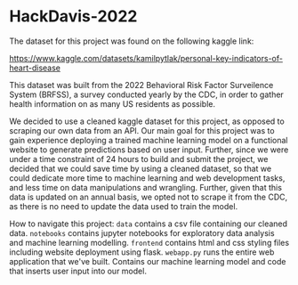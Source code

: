 # HackDavis-2022

The dataset for this project was found on the following kaggle link:

https://www.kaggle.com/datasets/kamilpytlak/personal-key-indicators-of-heart-disease

This dataset was built from the 2022 Behavioral Risk Factor Surveilence System (BRFSS), a survey conducted yearly by the CDC, in order to gather health information on as many US residents as possible. 

We decided to use a cleaned kaggle dataset for this project, as opposed to scraping our own data from an API. Our main goal for this project was to gain experience deploying a trained machine learning model on a functional website to generate predictions based on user input. Further, since we were under a time constraint of 24 hours to build and submit the project, we decided that we could save time by using a cleaned dataset, so that we could dedicate more time to machine learning and web development tasks, and less time on data manipulations and wrangling. Further, given that this data is updated on an annual basis, we opted not to scrape it from the CDC, as there is no need to update the data used to train the model.

How to navigate this project:
`data` contains a csv file containing our cleaned data.
`notebooks` contains jupyter notebooks for exploratory data analysis and machine learning modelling.
`frontend` contains html and css styling files including website deployment using flask. 
`webapp.py` runs the entire web application that we've built. Contains our machine learning model and code that inserts user input into our model.
